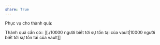 ```yaml
---
share: True
---
```

Phục vụ cho thành quả:

Thành quả cần có:: [[./10000 người biết tới sự tồn tại của vault|10000 người biết tới sự tồn tại của vault]]
